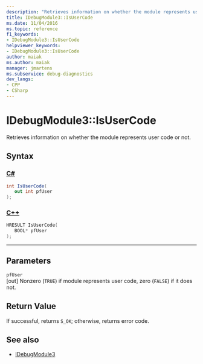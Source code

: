 ```yaml
---
description: "Retrieves information on whether the module represents user code or not."
title: IDebugModule3::IsUserCode
ms.date: 11/04/2016
ms.topic: reference
f1_keywords:
- IDebugModule3::IsUserCode
helpviewer_keywords:
- IDebugModule3::IsUserCode
author: maiak
ms.author: maiak
manager: jmartens
ms.subservice: debug-diagnostics
dev_langs:
- CPP
- CSharp
---
```

# IDebugModule3::IsUserCode

Retrieves information on whether the module represents user code or not.

## Syntax

### [C#](#tab/csharp)
```csharp
int IsUserCode(
   out int pfUser
);
```
### [C++](#tab/cpp)
```cpp
HRESULT IsUserCode(
   BOOL* pfUser
);
```
---

## Parameters
`pfUser`\
[out] Nonzero (`TRUE`) if module represents user code, zero (`FALSE`) if it does not.

## Return Value
 If successful, returns `S_OK`; otherwise, returns error code.

## See also
- [IDebugModule3](../../../extensibility/debugger/reference/idebugmodule3.md)
